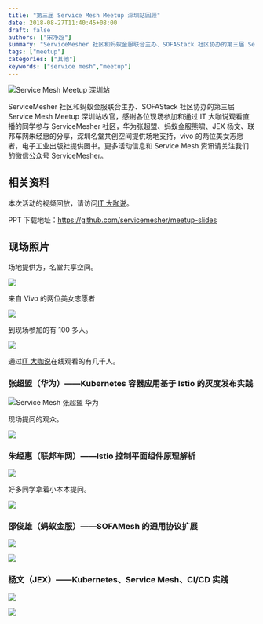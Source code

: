 ```yaml
---
title: "第三届 Service Mesh Meetup 深圳站回顾"
date: 2018-08-27T11:40:45+08:00
draft: false
authors: ["宋净超"]
summary: "ServiceMesher 社区和蚂蚁金服联合主办、SOFAStack 社区协办的第三届 Service Mesh Meetup 深圳站收官，华为张超盟、蚂蚁金服熊啸、JEX 杨文、联邦车网朱经惠给大家带来分享。"
tags: ["meetup"]
categories: ["其他"]
keywords: ["service mesh","meetup"]
---
```


![Service Mesh Meetup 深圳站](006tNbRwgy1fuo41nap0jj318w0txgyl.jpg)

ServiceMesher 社区和蚂蚁金服联合主办、SOFAStack 社区协办的第三届 Service Mesh Meetup 深圳站收官，感谢各位现场参加和通过 IT 大咖说观看直播的同学参与 ServiceMesher 社区，华为张超盟、蚂蚁金服熊啸、JEX 杨文、联邦车网朱经惠的分享，深圳名堂共创空间提供场地支持，vivo 的两位美女志愿者，电子工业出版社提供图书。更多活动信息和 Service Mesh 资讯请关注我们的微信公众号 ServiceMesher。

## 相关资料	

本次活动的视频回放，请访问[IT 大咖说](http://www.itdks.com/eventlist/detail/2549)。

PPT 下载地址：https://github.com/servicemesher/meetup-slides

## 现场照片

场地提供方，名堂共享空间。

![](006tNbRwly1fuo46qj051j31da0w8x4k.jpg)

来自 Vivo 的两位美女志愿者

![](006tNbRwly1fuo45qvss5j31460qwb29.jpg)

到现场参加的有 100 多人。

![](006tNbRwly1fuo43u5brwj31kw11te83.jpg)

通过[IT 大咖说](http://www.itdks.com/eventlist/detail/2549)在线观看的有几千人。

### 张超盟（华为）——Kubernetes 容器应用基于 Istio 的灰度发布实践

![Service Mesh 张超盟 华为](006tNbRwly1fuo49ba8t1j318k0tunpd.jpg)

现场提问的观众。

![](006tNbRwly1fuo4c33nb8j31d20wsx6p.jpg)

### 朱经惠（联邦车网）——Istio 控制平面组件原理解析

![](006tNbRwly1fuo8cdv8ucj31ca0w21ky.jpg)

好多同学拿着小本本提问。

![](006tNbRwly1fuo8dpztynj31ca0w84qq.jpg)

### 邵俊雄（蚂蚁金服）——SOFAMesh 的通用协议扩展

![](006tNbRwly1fuo8f2jjhcj31c20w0qv5.jpg)

![](006tNbRwly1fuo8fucll1j31c40vy4qq.jpg)

### 杨文（JEX）——Kubernetes、Service Mesh、CI/CD 实践

![](006tNbRwly1fuo8gb5mwqj31bo0vy1ky.jpg)

![](006tNbRwly1fuo8h8kr3gj31ca0wab2a.jpg)

